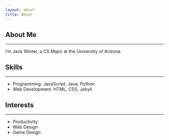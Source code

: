 ```yaml
---
layout: about
title: About
---
```

## About Me
-----
I’m Jack Winter, a CS Major at the University of Arizona. 

## Skills
-----
- Programming: JavaScript, Java, Python
- Web Development: HTML, CSS, Jekyll

## Interests
-----
- Productivity
- Web Design
- Game Design